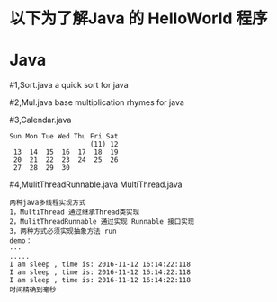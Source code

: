 # 以下为了解Java 的 HelloWorld 程序
# Java

#1,Sort.java
a quick sort for java 

#2,Mul.java
base multiplication rhymes for java

#3,Calendar.java
```
Sun Mon Tue Wed Thu Fri Sat
					(11) 12
 13  14  15  16  17  18  19
 20  21  22  23  24  25  26
 27  28  29  30 
```

#4,MulitThreadRunnable.java   MultiThread.java
```
两种java多线程实现方式
1，MultiThread 通过继承Thread类实现
2，MulitThreadRunnable 通过实现 Runnable 接口实现
3，两种方式必须实现抽象方法 run
demo：
···
.....
I am sleep , time is: 2016-11-12 16:14:22:118
I am sleep , time is: 2016-11-12 16:14:22:118
I am sleep , time is: 2016-11-12 16:14:22:118
时间精确到毫秒
```
